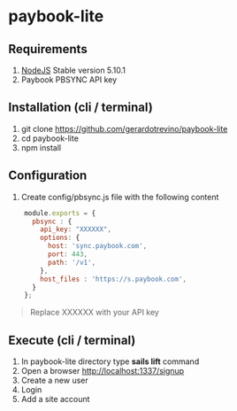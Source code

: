 # paybook-lite

## Requirements
1. [NodeJS](https://nodejs.org/en/) Stable version 5.10.1
2. Paybook PBSYNC API key

## Installation (cli / terminal)
1. git clone https://github.com/gerardotrevino/paybook-lite
2. cd paybook-lite
3. npm install

## Configuration
1. Create config/pbsync.js file with the following content
```javascript
    module.exports = {
      pbsync : {
        api_key: "XXXXXX",
        options: {
          host: 'sync.paybook.com',
          port: 443,
          path: '/v1',
        },
        host_files : 'https://s.paybook.com',
      }
    };
```
> Replace XXXXXX with your API key

## Execute (cli / terminal)
1. In paybook-lite directory type **sails lift** command
2. Open a browser [http://localhost:1337/signup](http://localhost:1337/signup)
3. Create a new user
4. Login
5. Add a site account

